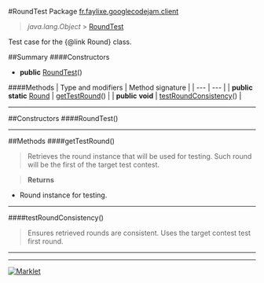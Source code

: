 #RoundTest
Package [fr.faylixe.googlecodejam.client](README.md)<br>

> *java.lang.Object* > [RoundTest](RoundTest.md)

Test case for the {@link Round} class.

##Summary
####Constructors
* **public** [RoundTest](#roundtest)()

####Methods
| Type and modifiers | Method signature |
| --- | --- |
| **public static** [Round](Round.md) | [getTestRound](#gettestround)() |
| **public** **void** | [testRoundConsistency](#testroundconsistency)() |

---


##Constructors
####RoundTest()
> 


---


##Methods
####getTestRound()
> Retrieves the round instance that will
 be used for testing. Such round will be the first
 of the target test contest.

> **Returns**
* Round instance for testing.


---

####testRoundConsistency()
> Ensures retrieved rounds are consistent.
 Uses the target contest test first round.


---

---

[![Marklet](https://img.shields.io/badge/Generated%20by-Marklet-green.svg)](https://github.com/Faylixe/marklet)